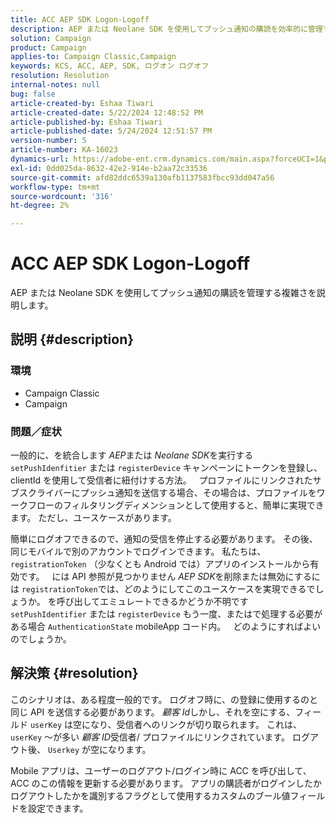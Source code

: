 ```yaml
---
title: ACC AEP SDK Logon-Logoff
description: AEP または Neolane SDK を使用してプッシュ通知の購読を効率的に管理する方法について説明します。
solution: Campaign
product: Campaign
applies-to: Campaign Classic,Campaign
keywords: KCS, ACC, AEP, SDK, ログオン ログオフ
resolution: Resolution
internal-notes: null
bug: false
article-created-by: Eshaa Tiwari
article-created-date: 5/22/2024 12:48:52 PM
article-published-by: Eshaa Tiwari
article-published-date: 5/24/2024 12:51:57 PM
version-number: 5
article-number: KA-16023
dynamics-url: https://adobe-ent.crm.dynamics.com/main.aspx?forceUCI=1&pagetype=entityrecord&etn=knowledgearticle&id=33644fa3-3918-ef11-9f8a-6045bd006793
exl-id: 0dd025da-8632-42e2-914e-b2aa72c33536
source-git-commit: afd82ddc6539a130afb1137583fbcc93dd047a56
workflow-type: tm+mt
source-wordcount: '316'
ht-degree: 2%

---
```


# ACC AEP SDK Logon-Logoff


AEP または Neolane SDK を使用してプッシュ通知の購読を管理する複雑さを説明します。

## 説明 {#description}


### <b>環境</b>

- Campaign Classic
- Campaign


### <b>問題／症状</b>

一般的に、を統合します *AEP*&#x200B;または *Neolane SDK*&#x200B;を実行する `setPushIdenfitier` または `registerDevice` キャンペーンにトークンを登録し、clientId を使用して受信者に紐付けする方法。
 
プロファイルにリンクされたサブスクライバーにプッシュ通知を送信する場合、その場合は、プロファイルをワークフローのフィルタリングディメンションとして使用すると、簡単に実現できます。 ただし、ユースケースがあります。

簡単にログオフできるので、通知の受信を停止する必要があります。 その後、同じモバイルで別のアカウントでログインできます。 私たちは、 `registrationToken` （少なくとも Android では）アプリのインストールから有効です。
 
には API 参照が見つかりません *AEP SDK*&#x200B;を削除または無効にするには `registrationToken`では、どのようにしてこのユースケースを実現できるでしょうか。 を呼び出してエミュレートできるかどうか不明です `setPushIdentifier` または `registerDevice` もう一度、またはで処理する必要がある場合 `AuthenticationState` mobileApp コード内。
 
どのようにすればよいのでしょうか。


## 解決策 {#resolution}


このシナリオは、ある程度一般的です。 ログオフ時に、の登録に使用するのと同じ API を送信する必要があります。 *顧客 Id*&#x200B;しかし、それを空にする、フィールド `userKey` は空になり、受信者へのリンクが切り取られます。 これは、 `userKey` ～が多い *顧客 ID*&#x200B;受信者/ プロファイルにリンクされています。 ログアウト後、 `Userkey` が空になります。

Mobile アプリは、ユーザーのログアウト/ログイン時に ACC を呼び出して、ACC のこの情報を更新する必要があります。 アプリの購読者がログインしたかログアウトしたかを識別するフラグとして使用するカスタムのブール値フィールドを設定できます。
